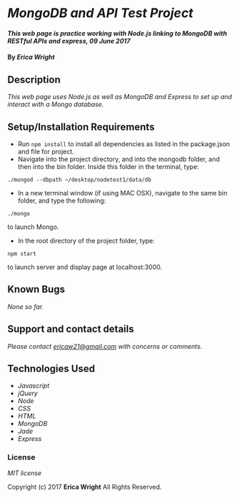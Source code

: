 # _MongoDB and API Test Project_

#### _This web page is practice working with Node.js linking to MongoDB with RESTful APIs and express, 09 June 2017_

#### By _**Erica Wright**_

## Description

_This web page uses Node.js as well as MongoDB and Express to set up and interact with a Mongo database._

## Setup/Installation Requirements

* Run `npm install` to install all dependencies as listed in the package.json and file for project.
* Navigate into the project directory, and into the mongodb folder, and then into the bin folder. Inside this folder in the terminal, type: 
```
./mongod --dbpath ~/desktop/nodetest1/data/db
```
* In a new terminal window (if using MAC OSX), navigate to the same bin folder, and type the following:
```
./mongo
```
to launch Mongo.
* In the root directory of the project folder, type:
```
npm start
```
to launch server and display page at localhost:3000.

## Known Bugs

_None so far._

## Support and contact details

_Please contact ericaw21@gmail.com with concerns or comments._

## Technologies Used

* _Javascript_
* _jQuery_
* _Node_
* _CSS_
* _HTML_
* _MongoDB_
* _Jade_
* _Express_


### License

*MIT license*

Copyright (c) 2017 **Erica Wright** All Rights Reserved.